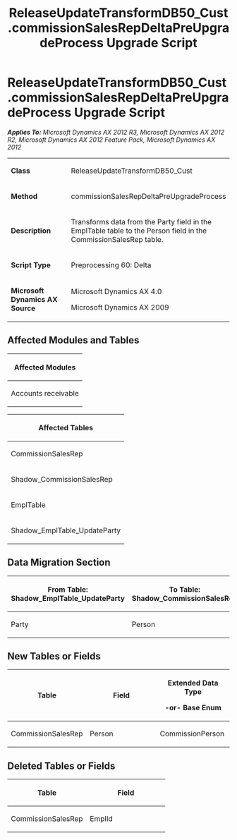 ﻿---
title: ReleaseUpdateTransformDB50_Cust.commissionSalesRepDeltaPreUpgradeProcess Upgrade Script
TOCTitle: ReleaseUpdateTransformDB50_Cust.commissionSalesRepDeltaPreUpgradeProcess Upgrade Script
ms:assetid: 004c4ad3-0534-13be-b2a6-f3fe3e084ca5
ms:mtpsurl: https://msdn.microsoft.com/en-us/library/JJ684608(v=AX.60)
ms:contentKeyID: 49706305
ms.date: 05/18/2015
mtps_version: v=AX.60
---

# ReleaseUpdateTransformDB50\_Cust.commissionSalesRepDeltaPreUpgradeProcess Upgrade Script 


_**Applies To:** Microsoft Dynamics AX 2012 R3, Microsoft Dynamics AX 2012 R2, Microsoft Dynamics AX 2012 Feature Pack, Microsoft Dynamics AX 2012_

<table>
<colgroup>
<col style="width: 50%" />
<col style="width: 50%" />
</colgroup>
<tbody>
<tr class="odd">
<td><p><strong>Class</strong></p></td>
<td><p>ReleaseUpdateTransformDB50_Cust</p></td>
</tr>
<tr class="even">
<td><p><strong>Method</strong></p></td>
<td><p>commissionSalesRepDeltaPreUpgradeProcess</p></td>
</tr>
<tr class="odd">
<td><p><strong>Description</strong></p></td>
<td><p>Transforms data from the Party field in the EmplTable table to the Person field in the CommissionSalesRep table.</p></td>
</tr>
<tr class="even">
<td><p><strong>Script Type</strong></p></td>
<td><p>Preprocessing 60: Delta</p></td>
</tr>
<tr class="odd">
<td><p><strong>Microsoft Dynamics AX Source</strong></p></td>
<td><p>Microsoft Dynamics AX 4.0</p>
<p>Microsoft Dynamics AX 2009</p></td>
</tr>
</tbody>
</table>


## Affected Modules and Tables

<table>
<colgroup>
<col style="width: 100%" />
</colgroup>
<thead>
<tr class="header">
<th><p>Affected Modules</p></th>
</tr>
</thead>
<tbody>
<tr class="odd">
<td><p>Accounts receivable</p></td>
</tr>
</tbody>
</table>


<table>
<colgroup>
<col style="width: 100%" />
</colgroup>
<thead>
<tr class="header">
<th><p>Affected Tables</p></th>
</tr>
</thead>
<tbody>
<tr class="odd">
<td><p>CommissionSalesRep</p></td>
</tr>
<tr class="even">
<td><p>Shadow_CommissionSalesRep</p></td>
</tr>
<tr class="odd">
<td><p>EmplTable</p></td>
</tr>
<tr class="even">
<td><p>Shadow_EmplTable_UpdateParty</p></td>
</tr>
</tbody>
</table>


## Data Migration Section

<table>
<colgroup>
<col style="width: 50%" />
<col style="width: 50%" />
</colgroup>
<thead>
<tr class="header">
<th><p>From Table: Shadow_EmplTable_UpdateParty</p></th>
<th><p>To Table: Shadow_CommissionSalesRep</p></th>
</tr>
</thead>
<tbody>
<tr class="odd">
<td><p>Party</p></td>
<td><p>Person</p></td>
</tr>
</tbody>
</table>


## New Tables or Fields

<table>
<colgroup>
<col style="width: 33%" />
<col style="width: 33%" />
<col style="width: 33%" />
</colgroup>
<thead>
<tr class="header">
<th><p>Table</p></th>
<th><p>Field</p></th>
<th><p>Extended Data Type</p>
<p>-or- Base Enum</p></th>
</tr>
</thead>
<tbody>
<tr class="odd">
<td><p>CommissionSalesRep</p></td>
<td><p>Person</p></td>
<td><p>CommissionPerson</p></td>
</tr>
</tbody>
</table>


## Deleted Tables or Fields

<table>
<colgroup>
<col style="width: 50%" />
<col style="width: 50%" />
</colgroup>
<thead>
<tr class="header">
<th><p>Table</p></th>
<th><p>Field</p></th>
</tr>
</thead>
<tbody>
<tr class="odd">
<td><p>CommissionSalesRep</p></td>
<td><p>EmplId</p></td>
</tr>
</tbody>
</table>

  


